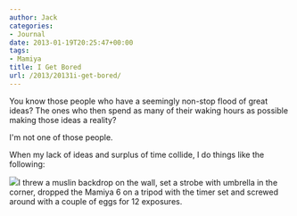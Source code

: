 ```yaml
---
author: Jack
categories:
- Journal
date: 2013-01-19T20:25:47+00:00
tags:
- Mamiya
title: I Get Bored
url: /2013/20131i-get-bored/
---
```


You know those people who have a seemingly non-stop flood of great ideas? The ones who then spend as many of their waking hours as possible making those ideas a reality?&nbsp;

I'm not one of those people.

When my lack of ideas and surplus of time collide, I do things like the following:</p> 

![][1]I threw a muslin backdrop on the wall, set a strobe with umbrella in the corner, dropped the Mamiya 6 on a tripod with the timer set and screwed around with a couple of eggs for 12 exposures.

 [1]: /img/2013/01/2013-Roll-003_05.jpg